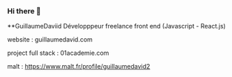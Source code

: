 ### Hi there 👋


**GuillaumeDaviid Développpeur freelance front end (Javascript - React.js) 

website : guillaumedavid.com

project full stack : 01academie.com

malt : https://www.malt.fr/profile/guillaumedavid2
